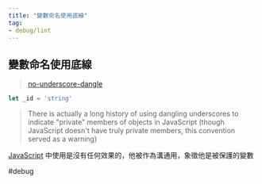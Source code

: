 ```yaml
---
title: "變數命名使用底線"
tag: 
- debug/lint
---
```

## 變數命名使用底線
>[no-underscore-dangle](https://eslint.org/docs/rules/no-underscore-dangle)

```js
let _id = 'string'
```

>There is actually a long history of using dangling underscores to indicate "private" members of objects in JavaScript (though JavaScript doesn't have truly private members, this convention served as a warning)

[JavaScript](JavaScript/介紹/JavaScript.md) 中使用是沒有任何效果的，他被作為溝通用，象徵他是被保護的變數

#debug 